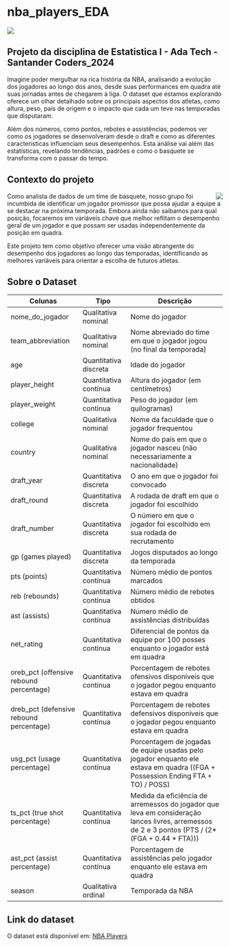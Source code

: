 # nba_players_EDA

<img src="https://images.pexels.com/photos/41433/pexels-photo-41433.jpeg?auto=compress&cs=tinysrgb&w=1260&h=750&dpr=1">

## Projeto da disciplina de Estatistica I - Ada Tech - Santander Coders_2024

Imagine poder mergulhar na rica história da NBA, analisando a evolução dos jogadores ao longo dos anos, desde suas performances em quadra até suas jornadas antes de chegarem à liga. O dataset que estamos explorando oferece um olhar detalhado sobre os principais aspectos dos atletas, como altura, peso, país de origem e o impacto que cada um teve nas temporadas que disputaram.

Além dos números, como pontos, rebotes e assistências, podemos ver como os jogadores se desenvolveram desde o draft e como as diferentes características influenciam seus desempenhos. Esta análise vai além das estatísticas, revelando tendências, padrões e como o basquete se transforma com o passar do tempo.

## Contexto do projeto

<img src="https://images.pexels.com/photos/16955708/pexels-photo-16955708/free-photo-of-linhas-filas-bola-esfera.jpeg?auto=compress&cs=tinysrgb&w=1260&h=750&dpr=1" align="right">

Como analista de dados de um time de basquete, nosso grupo foi incumbida de identificar um jogador promissor que possa ajudar a equipe a se destacar na próxima temporada. Embora ainda não saibamos para qual posição, focaremos em variáveis chave que melhor reflitam o desempenho geral de um jogador e que possam ser usadas independentemente da posição em quadra.

Este projeto tem como objetivo oferecer uma visão abrangente do desempenho dos jogadores ao longo das temporadas, identificando as melhores variáveis para orientar a escolha de futuros atletas.

## Sobre o Dataset

| Colunas | Tipo | Descrição |
|----------|----------|----------|
| nome_do_jogador | Qualitativa nominal | Nome do jogador |
| team_abbreviation | Qualitativa nominal | Nome abreviado do time em que o jogador jogou (no final da temporada) |
| age | Quantitativa discreta | Idade do jogador |
| player_height | Quantitativa contínua | Altura do jogador (em centímetros) |
| player_weight | Quantitativa contínua | Peso do jogador (em quilogramas) |
| college | Qualitativa nominal | Nome da faculdade que o jogador frequentou |
| country | Qualitativa nominal | Nome do país em que o jogador nasceu (não necessariamente a nacionalidade) |
| draft_year | Quantitativa discreta | O ano em que o jogador foi convocado |
| draft_round | Quantitativa discreta | A rodada de draft em que o jogador foi escolhido |
| draft_number | Quantitativa discreta | O número em que o jogador foi escolhido em sua rodada de recrutamento |    
| gp (games played) | Quantitativa discreta | Jogos disputados ao longo da temporada |             
| pts (points) | Quantitativa contínua | Número médio de pontos marcados |      
| reb (rebounds) | Quantitativa contínua  | Número médio de rebotes obtidos |            
| ast (assists) | Quantitativa contínua | Número médio de assistências distribuídas |
| net_rating | Quantitativa contínua | Diferencial de pontos da equipe por 100 posses enquanto o jogador está em quadra |           
| oreb_pct (offensive rebound percentage) | Quantitativa contínua | Porcentagem de rebotes ofensivos disponíveis que o jogador pegou enquanto estava em quadra |          
| dreb_pct (defensive rebound percentage) | Quantitativa contínua | Porcentagem de rebotes defensivos disponíveis que o jogador pegou enquanto estava em quadra |       
| usg_pct (usage percentage) | Quantitativa contínua | Porcentagem de jogadas de equipe usadas pelo jogador enquanto ele estava em quadra ((FGA + Possession Ending FTA + TO) / POSS) |   
| ts_pct (true shot percentage) | Quantitativa contínua | Medida da eficiência de arremessos do jogador que leva em consideração lances livres, arremessos de 2 e 3 pontos (PTS / (2*(FGA + 0.44 * FTA))) |   
| ast_pct (assist percentage) | Quantitativa contínua | Porcentagem de assistências pelo jogador enquanto ele estava em quadra |    
| season | Qualitativa ordinal | Temporada da NBA |

## Link do dataset
O dataset está disponível em: <a href="https://www.kaggle.com/datasets/justinas/nba-players-data" target="_blank">NBA Players</a>
